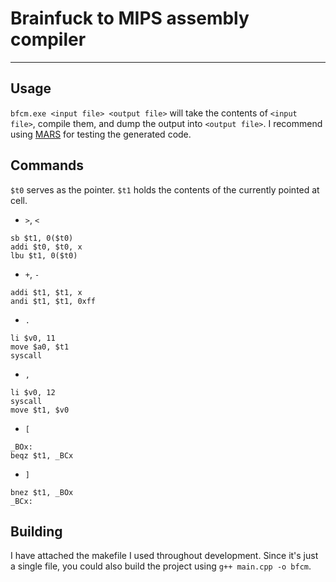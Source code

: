 # Brainfuck to MIPS assembly compiler
---

## Usage
`bfcm.exe <input file> <output file>` will take the contents of `<input file>`, compile them, and dump the output into `<output file>`.
I recommend using [MARS](https://dpetersanderson.github.io/) for testing the generated code.

## Commands
`$t0` serves as the pointer.
`$t1` holds the contents of the currently pointed at cell.

- `>`, `<`
```
sb $t1, 0($t0)
addi $t0, $t0, x
lbu $t1, 0($t0)
```
- `+`, `-`
```
addi $t1, $t1, x
andi $t1, $t1, 0xff
```
- `.`
```
li $v0, 11
move $a0, $t1
syscall
```
- `,`
```
li $v0, 12
syscall
move $t1, $v0
```
- `[`
```
_BOx:
beqz $t1, _BCx
```
- `]`
```
bnez $t1, _BOx
_BCx:
```

## Building
I have attached the makefile I used throughout development. Since it's just a single file, you could also build the project using `g++ main.cpp -o bfcm`.

